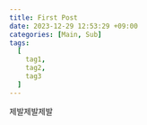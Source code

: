 ```yaml
---
title: First Post
date: 2023-12-29 12:53:29 +09:00
categories: [Main, Sub]
tags:
  [
    tag1,
    tag2,
    tag3
  ]
---
```




제발제발제발